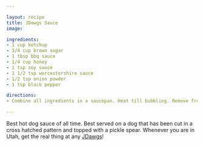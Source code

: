 ```yaml
---

layout: recipe
title: JDawgs Sauce
image: 

ingredients:
- 1 cup ketchup
- 3/4 cup brown sugar
- 1 tbsp bbq sauce
- 1/4 cup honey
- 1 tsp soy sauce
- 1 1/2 tsp worcestershire sauce
- 1/2 tsp onion powder
- 1 tsp black pepper

directions:
- Combine all ingredients in a saucepan. Heat till bubbling. Remove from heat and allow to cool. 

---
```

Best hot dog sauce of all time. Best served on a dog that has been cut in a cross hatched pattern and topped with a pickle spear. Whenever you are in Utah, get the real thing at any [JDawgs](http://jdawgs.com)!